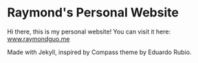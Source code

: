 # Raymond's Personal Website

Hi there, this is my personal website! You can visit it here: www.raymondguo.me

Made with Jekyll, inspired by Compass theme by Eduardo Rubio.